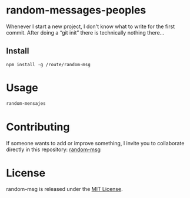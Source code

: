 
# random-messages-peoples

Whenever I start a new project, I don't know what to write for the first commit. After doing a “git init” there is technically nothing there...

## Install

```npm
npm install -g /route/random-msg
```

# Usage

```bash
random-mensajes
```

# Contributing
If someone wants to add or improve something, I invite you to collaborate directly in this repository: [random-msg](https://github.com/Leonardo-Robot-PostRock/npm-random-msg)

# License
random-msg is released under the [MIT License](https://opensource.org/licenses/MIT).